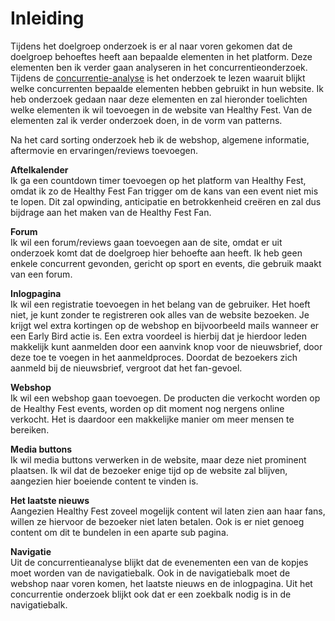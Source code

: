 # Inleiding

Tijdens het doelgroep onderzoek is er al naar voren gekomen dat de doelgroep behoeftes heeft aan bepaalde elementen in het platform. Deze elementen ben ik verder gaan analyseren in het concurrentieonderzoek. Tijdens de [concurrentie-analyse](https://productbiografie-isabelle.gitbook.io/productbiografie/~/drafts/-LZZYBeaqU9MpxPvrrog/primary/fase-2-analyse/onderzoeksmethoden/concurrentieanalyse) is het onderzoek te lezen waaruit blijkt welke concurrenten bepaalde elementen hebben gebruikt in hun website. Ik heb onderzoek gedaan naar deze elementen en zal hieronder toelichten welke elementen ik wil toevoegen in de website van Healthy Fest. Van de elementen zal ik verder onderzoek doen, in de vorm van patterns. 

Na het card sorting onderzoek heb ik de webshop, algemene informatie, aftermovie en ervaringen/reviews toevoegen.   
  
**Aftelkalender**  
Ik ga een countdown timer toevoegen op het platform van Healthy Fest, omdat ik zo de Healthy Fest Fan trigger om de kans van een event niet mis te lopen. Dit zal opwinding, anticipatie en betrokkenheid creëren en zal dus bijdrage aan het maken van de Healthy Fest Fan.

**Forum**  
Ik wil een forum/reviews gaan toevoegen aan de site, omdat er uit onderzoek komt dat de doelgroep hier behoefte aan heeft. Ik heb geen enkele concurrent gevonden, gericht op sport en events, die gebruik maakt van een forum.

**Inlogpagina**  
Ik wil een registratie toevoegen in het belang van de gebruiker. Het hoeft niet, je kunt zonder te registreren ook alles van de website bezoeken. Je krijgt wel extra kortingen op de webshop en bijvoorbeeld mails wanneer er een Early Bird actie is. Een extra voordeel is hierbij dat je hierdoor leden makkelijk kunt aanmelden door een aanvink knop voor de nieuwsbrief, door deze toe te voegen in het aanmeldproces. Doordat de bezoekers zich aanmeld bij de nieuwsbrief, vergroot dat het fan-gevoel. 

**Webshop**  
Ik wil een webshop gaan toevoegen. De producten die verkocht worden op de Healthy Fest events, worden op dit moment nog nergens online verkocht. Het is daardoor een makkelijke manier om meer mensen te bereiken. 

**Media buttons**  
Ik wil media buttons verwerken in de website, maar deze niet prominent plaatsen. Ik wil dat de bezoeker enige tijd op de website zal blijven, aangezien hier boeiende content te vinden is. 

**Het laatste nieuws**  
Aangezien Healthy Fest zoveel mogelijk content wil laten zien aan haar fans, willen ze hiervoor de bezoeker niet laten betalen. Ook is er niet genoeg content om dit te bundelen in een aparte sub pagina. 

**Navigatie**  
Uit de concurrentieanalyse blijkt dat de evenementen een van de kopjes moet worden van de navigatiebalk. Ook in de navigatiebalk moet de webshop naar voren komen, het laatste nieuws en de inlogpagina. Uit het concurrentie onderzoek blijkt ook dat er een zoekbalk nodig is in de navigatiebalk. 

